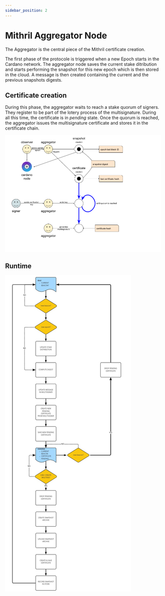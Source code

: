 ```yaml
---
sidebar_position: 2
---
```


# Mithril Aggregator Node

The Aggregator is the central piece of the Mithril certificate creation.

The first phase of the protocole is triggered when a new Epoch starts in the Cardano network. The aggregator node saves the current stake ditribution and starts performing the snapshot for this new epoch which is then stored in the cloud. A message is then created containing the current and the previous snapshots digests.

## Certificate creation

During this phase, the aggregator waits to reach a stake quorum of signers. They register to be part of the lotery process of the multisignature. During all this time, the certificate is in _pending_ state. Once the quorum is reached, the aggregator issues the multisignature certificate and stores it in the certificate chain.

![](images/aggregator-workflow.png)

## Runtime

![](images/aggregator-runtime.jpg)
